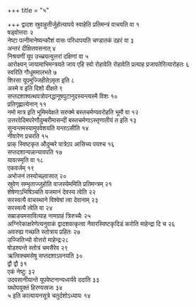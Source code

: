 +++
title = "५"

+++
द्वादश स्रुवाहुतीर्जुहोत्यापये स्वाहेति प्रतिमन्त्रं वाचयति वा १  
षड्वोत्तराः २  
नेष्टा पत्नीमानेष्यन्कौशं वासः परिधापयति चण्डातकं दहरं वा ३  
अन्तरं दीक्षितवसनात् ४  
निश्रयणीं यूप उच्च्रयत्युत्तरां दक्षिणां वा ५  
आरोक्ष्यन् जायामाभिमन्त्रयते जाय एहि स्वो रोहावेति रोहावेति प्रत्याह प्रजापतेरित्यारोहतः ६  
स्वरिति गौधूममालभते ७  
शिरसा यूपमुज्जिहीतेऽमृता इति ८  
अस्मे व इति दिशो वीक्षते ९  
सप्तदशाश्वत्थपत्रोपनद्धानूषपुटानुदस्यन्त्यस्मै विशः १०  
प्रतिगृह्णात्येनान् ११  
नमो मात्र इति भूमिमवेक्षते सरुक्मे बस्तचर्मण्यवरोहति भूमौ वा १२  
उत्तरवेदिमपरेणौदुम्बरीमासन्दीं बस्तचर्मणाऽस्तृणातीयं त इति १३  
सुन्वन्तमस्यामुपवेशयति यन्ताऽसीति १४  
नीवारेण प्रचरति १५  
प्राक् स्विष्टकृत औदुम्बरे पात्रेऽप आसिच्य पयश्च १६  
सप्तदशान्यन्नान्यावपति १७  
यावत्स्मृति वा १८  
एकवर्जम् १९  
अभोजनं तस्योच्छ्वासात् २०  
स्रुवेण सम्भृताज्जुहोति वाजस्येममिति प्रतिमन्त्रम् २१  
शेषेणाऽभिषिञ्चति यजमानं देवस्य त्वेति २२  
सरस्वत्यै वाचस्थाने विश्वेषां त्वा देवानाम् २३  
सरस्वत्यै त्वेति वा २४  
सम्राडयमसावित्याह नामग्राहं त्रिरुच्चैः २५  
अग्निरेकाक्षरेणेत्यनुवाकं द्वादशवत्कृत्वा नैवारस्विष्टकृदिडं करोति माहेन्द्रा दि च २६  
अवरुह्य गच्छति स्तोत्राय प्रहितः २७  
उज्जितिभ्यो वोत्तरो माहेन्द्रः२८  
षोडश्यन्ते स्तोत्रं चमसैरेव २९  
ऋत्विक्चमसेषु सप्तदशाऽवनयति ३०  
द्वौ द्वौ ३१  
एकं नेष्टुः ३२  
उदवसानीयान्ते यूपवेष्टनान्यध्वर्यवे ददाति ३३  
यथोपयुक्तं हिरण्यस्रजः ३४  
५ इति कात्यायनसूत्रे चतुर्दशोऽध्यायः १४  
  
